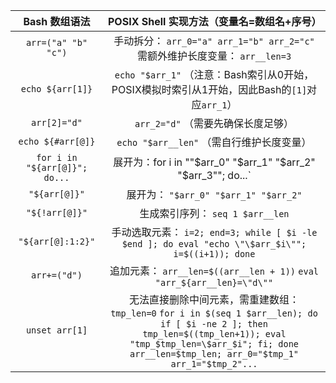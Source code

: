 |         Bash 数组语法         |          POSIX Shell 实现方法（变量名=数组名+序号）          |
| :---------------------------: | :----------------------------------------------------------: |
|      `arr=("a" "b" "c")`      | 手动拆分： `arr_0="a" arr_1="b" arr_2="c"` 需额外维护长度变量： `arr__len=3` |
|       `echo ${arr[1]}`        | `echo "$arr_1"` （注意：Bash索引从0开始，POSIX模拟时索引从1开始，因此Bash的`[1]`对应`arr_1`） |
|         `arr[2]="d"`          |              `arr_2="d"` （需要先确保长度足够）              |
|       `echo ${#arr[@]}`       |          `echo "$arr__len"` （需自行维护长度变量）           |
| `for i in "${arr[@]}"; do...` | 展开为：for i in ""$arr_0" "$arr_1" "$arr_2" "$arr_3""; do...`  |
|         `"${arr[@]}"`         | 展开为： `"$arr_0" "$arr_1" "$arr_2"`  |
|        `"${!arr[@]}"`         |               生成索引序列： `seq 1 $arr__len`               |
|       `"${arr[@]:1:2}"`       | 手动选取元素： `i=2; end=3; while [ $i -le $end ]; do eval "echo \"\$arr_$i\""; i=$((i+1)); done` |
|         `arr+=("d")`          | 追加元素： `arr__len=$((arr__len + 1))` `eval "arr_${arr__len}=\"d\""` |
|        `unset arr[1]`         | 无法直接删除中间元素，需重建数组： `tmp_len=0` `for i in $(seq 1 $arr__len); do if [ $i -ne 2 ]; then tmp_len=$((tmp_len+1)); eval "tmp_$tmp_len=\$arr_$i"; fi; done` `arr__len=$tmp_len; arr_0="$tmp_1" arr_1="$tmp_2"...` |

